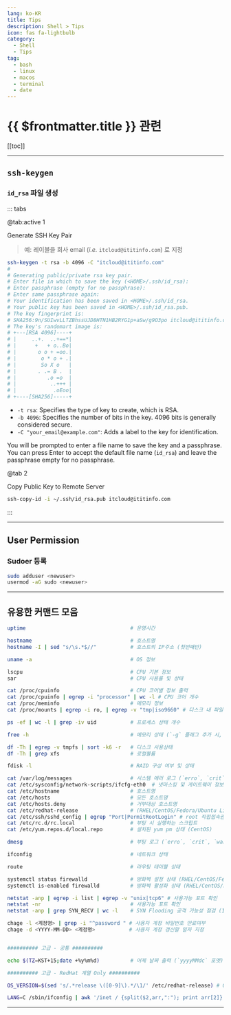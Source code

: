 ```yaml
---
lang: ko-KR
title: Tips
description: Shell > Tips
icon: fas fa-lightbulb
category:
  - Shell
  - Tips
tag: 
  - bash
  - linux
  - macos
  - terminal
  - date
---
```


# {{ $frontmatter.title }} 관련

[[toc]]

---

## `ssh-keygen`

### <FontIcon icon="fas fa-file-lines"/>`id_rsa` 파일 생성

::: tabs

@tab:active 1

Generate SSH Key Pair

> 예: 레이블을 회사 email (*i.e.* `itcloud@ititinfo.com`) 로 지정

```sh
ssh-keygen -t rsa -b 4096 -C "itcloud@ititinfo.com"
#
# Generating public/private rsa key pair.
# Enter file in which to save the key (<HOME>/.ssh/id_rsa):
# Enter passphrase (empty for no passphrase):
# Enter same passphrase again:
# Your identification has been saved in <HOME>/.ssh/id_rsa.
# Your public key has been saved in <HOME>/.ssh/id_rsa.pub.
# The key fingerprint is:
# SHA256:9n/SUIwvLLTZBhssUJD8HTN1HB2RYG1p+aSw/g9O3po itcloud@ititinfo.com
# The key's randomart image is:
# +---[RSA 4096]----+
# |     ..+.  ..+==*|
# |      +   + o..Bo|
# |       o o + =oo.|
# |        o * o + .|
# |        So X o   |
# |       . .= B .  |
# |          .o =o  |
# |           ..+++ |
# |            .oEoo|
# +----[SHA256]-----+
```

- `-t rsa`: Specifies the type of key to create, which is RSA.
- `-b 4096`: Specifies the number of bits in the key. 4096 bits is generally considered secure.
- `-C "your_email@example.com"`: Adds a label to the key for identification.

You will be prompted to enter a file name to save the key and a passphrase. You can press Enter to accept the default file name (`id_rsa`) and leave the passphrase empty for no passphrase.

@tab 2

Copy Public Key to Remote Server

```sh
ssh-copy-id -i ~/.ssh/id_rsa.pub itcloud@ititinfo.com
```

:::

---

## User Permission

### Sudoer 등록

```sh
sudo adduser <newuser>
usermod -aG sudo <newuser>
```

---
## 유용한 커맨드 모음

```sh
uptime                                  # 운영시간

hostname                                # 호스트명
hostname -I | sed "s/\s.*$//"           # 호스트의 IP주소 (첫번째만)

uname -a                                # OS 정보

lscpu                                   # CPU 기본 정보
sar                                     # CPU 사용률 및 상태

cat /proc/cpuinfo                       # CPU 코어별 정보 출력
cat /proc/cpuinfo | egrep -i "processor" | wc -l # CPU 코어 개수
cat /proc/meminfo                       # 메모리 정보
cat /proc/mounts | egrep -i ro, | egrep -v "tmp|iso9660" # 디스크 내 파일 ReadOnly 상태 확인

ps -ef | wc -l | grep -iv uid           # 프로세스 상태 개수

free -h                                 # 메모리 상태 (`-g` 플래그 추가 시, GB단위)

df -Th | egrep -v tmpfs | sort -k6 -r   # 디스크 사용상태  
df -Th | grep xfs                       # 로컬볼륨

fdisk -l                                # RAID 구성 여부 및 상태

cat /var/log/messages                   # 시스템 에러 로그 (`erro`, `crit`, `warn` 이 나오지 않으면 정상)
cat /etc/sysconfig/network-scripts/ifcfg-eth0  # 넷마스킹 및 게이트웨이 정보
cat /etc/hostname                       # 호스트명
cat /etc/hosts                          # 모든 호스트명
cat /etc/hosts.deny                     # 거부대상 호스트명
cat /etc/redhat-release                 # (RHEL/CentOS/Fedora/Ubuntu Linux) OS 버전
cat /etc/ssh/sshd_config | egrep "Port|PermitRootLogin" # root 직접접속권한 확인
cat /etc/rc.d/rc.local                  # 부팅 시 실행하는 스크립트
cat /etc/yum.repos.d/local.repo         # 설치된 yum pm 상태 (CentOS)

dmesg                                   # 부팅 로그 (`erro`, `crit`, `warn` 이 나오지 않으면 정상)

ifconfig                                # 네트워크 상태

route                                   # 라우팅 테이블 상태

systemctl status firewalld              # 방화벽 설정 상태 (RHEL/CentOS/Fedora/Ubuntu Linux)
systemctl is-enabled firewalld          # 방화벽 활성화 상태 (RHEL/CentOS/Fedora/Ubuntu Linux)

netstat -anp | egrep -i list | egrep -v "unix|tcp6" # 사용가능 포트 확인
netstat -nr                             # 사용가능 포트 확인
netstat -anp | grep SYN_RECV | wc -l    # SYN Flooding 공격 가능성 점검 (1000미만일 경우 정상)

chage -l <계정명> | grep -i "^password " # 사용자 계정 비밀번호 만료여부
chage -d <YYYY-MM-DD> <계정명>           # 사용자 계정 갱신할 일자 지정


########## 고급 - 공통 ##########

echo $(TZ=KST+15;date +%y%m%d)          # 어제 날짜 출력 (`yyyyMMdc` 포멧)

########## 고급 - RedHat 계열 Only ##########

OS_VERSION=$(sed 's/.*release \([0-9]\).*/\1/' /etc/redhat-release) # OS 정보 

LANG=C /sbin/ifconfig | awk '/inet / {split($2,arr,":"); print arr[2]}' # 네트워크 인터페이스명은 빼고 IP주소만 쓰고 싶을 때 사용한는 명령어
```

---

<TagLinks />